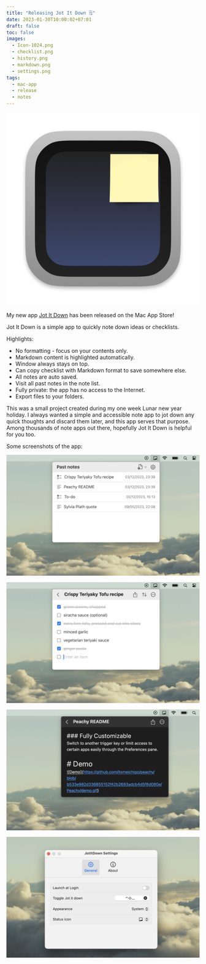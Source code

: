 ```yaml
---
title: "Releasing Jot It Down 🗒️"
date: 2023-01-30T10:00:02+07:01
draft: false
toc: false
images:
  - Icon-1024.png
  - checklist.png
  - history.png
  - markdown.png
  - settings.png
tags:
  - mac-app
  - release
  - notes
---
```


![Jot It Down](Icon-1024.png)

My new app [Jot It Down](https://apps.apple.com/us/app/jot-it-down-minimal-note-app/id1668513911) has been released on the Mac App Store!

Jot It Down is a simple app to quickly note down ideas or checklists.

Highlights:

- No formatting - focus on your contents only. 
- Markdown content is highlighted automatically.
- Window always stays on top.
- Can copy checklist with Markdown format to save somewhere else.
- All notes are auto saved.
- Visit all past notes in the note list.
- Fully private: the app has no access to the Internet.
- Export files to your folders.

This was a small project created during my one week Lunar new year holiday. I always wanted a simple and accessible note app to jot down any quick thoughts and discard them later, and this app serves that purpose. Among thousands of note apps out there, hopefully Jot It Down is helpful for you too.

Some screenshots of the app:

![Note list](history.png)

![Checklist](checklist.png)

![Markdown highlighted content](markdown.png)

![Settings](settings.png)


